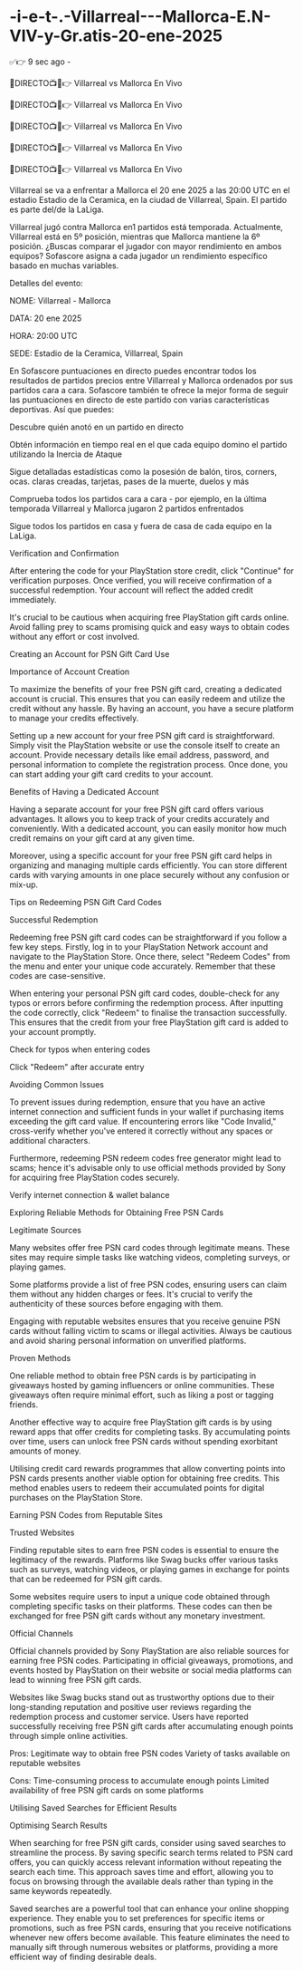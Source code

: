 # -i-e-t-.-Villarreal---Mallorca-E.N-VIV-y-Gr.atis-20-ene-2025



✅👉 9 sec ago -

🔴DIRECTO📺📱👉 Villarreal vs Mallorca En Vivo

🔴DIRECTO📺📱👉 Villarreal vs Mallorca En Vivo

🔴DIRECTO📺📱👉 Villarreal vs Mallorca En Vivo

🔴DIRECTO📺📱👉 Villarreal vs Mallorca En Vivo

🔴DIRECTO📺📱👉 Villarreal vs Mallorca En Vivo



Villarreal se va a enfrentar a Mallorca el 20 ene 2025 a las 20:00 UTC en el estadio Estadio de la Ceramica, en la ciudad de Villarreal, Spain. El partido es parte del/de la LaLiga.



Villarreal jugó contra Mallorca en1 partidos está temporada. Actualmente, Villarreal está en 5º posición, mientras que Mallorca mantiene la 6º posición. ¿Buscas comparar el jugador con mayor rendimiento en ambos equipos? Sofascore asigna a cada jugador un rendimiento específico basado en muchas variables.



Detalles del evento:



NOME: Villarreal - Mallorca



DATA: 20 ene 2025



HORA: 20:00 UTC



SEDE: Estadio de la Ceramica, Villarreal, Spain



En Sofascore puntuaciones en directo puedes encontrar todos los resultados de partidos precios entre Villarreal y Mallorca ordenados por sus partidos cara a cara. Sofascore también te ofrece la mejor forma de seguir las puntuaciones en directo de este partido con varias características deportivas. Así que puedes:



Descubre quién anotó en un partido en directo

Obtén información en tiempo real en el que cada equipo domino el partido utilizando la Inercia de Ataque

Sigue detalladas estadísticas como la posesión de balón, tiros, corners, ocas. claras creadas, tarjetas, pases de la muerte, duelos y más



Comprueba todos los partidos cara a cara - por ejemplo, en la última temporada Villarreal y Mallorca jugaron 2 partidos enfrentados

Sigue todos los partidos en casa y fuera de casa de cada equipo en la LaLiga.

Verification and Confirmation

After entering the code for your PlayStation store credit, click "Continue" for verification purposes. Once verified, you will receive confirmation of a successful redemption. Your account will reflect the added credit immediately.

It's crucial to be cautious when acquiring free PlayStation gift cards online. Avoid falling prey to scams promising quick and easy ways to obtain codes without any effort or cost involved.

Creating an Account for PSN Gift Card Use

Importance of Account Creation

To maximize the benefits of your free PSN gift card, creating a dedicated account is crucial. This ensures that you can easily redeem and utilize the credit without any hassle. By having an account, you have a secure platform to manage your credits effectively.

Setting up a new account for your free PSN gift card is straightforward. Simply visit the PlayStation website or use the console itself to create an account. Provide necessary details like email address, password, and personal information to complete the registration process. Once done, you can start adding your gift card credits to your account.

Benefits of Having a Dedicated Account

Having a separate account for your free PSN gift card offers various advantages. It allows you to keep track of your credits accurately and conveniently. With a dedicated account, you can easily monitor how much credit remains on your gift card at any given time.

Moreover, using a specific account for your free PSN gift card helps in organizing and managing multiple cards efficiently. You can store different cards with varying amounts in one place securely without any confusion or mix-up.

Tips on Redeeming PSN Gift Card Codes

Successful Redemption

Redeeming free PSN gift card codes can be straightforward if you follow a few key steps. Firstly, log in to your PlayStation Network account and navigate to the PlayStation Store. Once there, select "Redeem Codes" from the menu and enter your unique code accurately. Remember that these codes are case-sensitive.

When entering your personal PSN gift card codes, double-check for any typos or errors before confirming the redemption process. After inputting the code correctly, click "Redeem" to finalise the transaction successfully. This ensures that the credit from your free PlayStation gift card is added to your account promptly.

Check for typos when entering codes

Click "Redeem" after accurate entry

Avoiding Common Issues

To prevent issues during redemption, ensure that you have an active internet connection and sufficient funds in your wallet if purchasing items exceeding the gift card value. If encountering errors like "Code Invalid," cross-verify whether you've entered it correctly without any spaces or additional characters.

Furthermore, redeeming PSN redeem codes free generator might lead to scams; hence it's advisable only to use official methods provided by Sony for acquiring free PlayStation codes securely.

Verify internet connection & wallet balance

Exploring Reliable Methods for Obtaining Free PSN Cards

Legitimate Sources

Many websites offer free PSN card codes through legitimate means. These sites may require simple tasks like watching videos, completing surveys, or playing games.

Some platforms provide a list of free PSN codes, ensuring users can claim them without any hidden charges or fees. It's crucial to verify the authenticity of these sources before engaging with them.

Engaging with reputable websites ensures that you receive genuine PSN cards without falling victim to scams or illegal activities. Always be cautious and avoid sharing personal information on unverified platforms.

Proven Methods

One reliable method to obtain free PSN cards is by participating in giveaways hosted by gaming influencers or online communities. These giveaways often require minimal effort, such as liking a post or tagging friends.

Another effective way to acquire free PlayStation gift cards is by using reward apps that offer credits for completing tasks. By accumulating points over time, users can unlock free PSN cards without spending exorbitant amounts of money.

Utilising credit card rewards programmes that allow converting points into PSN cards presents another viable option for obtaining free credits. This method enables users to redeem their accumulated points for digital purchases on the PlayStation Store.

Earning PSN Codes from Reputable Sites

Trusted Websites

Finding reputable sites to earn free PSN codes is essential to ensure the legitimacy of the rewards. Platforms like Swag bucks offer various tasks such as surveys, watching videos, or playing games in exchange for points that can be redeemed for PSN gift cards.

Some websites require users to input a unique code obtained through completing specific tasks on their platforms. These codes can then be exchanged for free PSN gift cards without any monetary investment.

Official Channels

Official channels provided by Sony PlayStation are also reliable sources for earning free PSN codes. Participating in official giveaways, promotions, and events hosted by PlayStation on their website or social media platforms can lead to winning free PSN gift cards.

Websites like Swag bucks stand out as trustworthy options due to their long-standing reputation and positive user reviews regarding the redemption process and customer service. Users have reported successfully receiving free PSN gift cards after accumulating enough points through simple online activities.

Pros: Legitimate way to obtain free PSN codes Variety of tasks available on reputable websites

Cons: Time-consuming process to accumulate enough points Limited availability of free PSN gift cards on some platforms

Utilising Saved Searches for Efficient Results

Optimising Search Results

When searching for free PSN gift cards, consider using saved searches to streamline the process. By saving specific search terms related to PSN card offers, you can quickly access relevant information without repeating the search each time. This approach saves time and effort, allowing you to focus on browsing through the available deals rather than typing in the same keywords repeatedly.

Saved searches are a powerful tool that can enhance your online shopping experience. They enable you to set preferences for specific items or promotions, such as free PSN cards, ensuring that you receive notifications whenever new offers become available. This feature eliminates the need to manually sift through numerous websites or platforms, providing a more efficient way of finding desirable deals.
